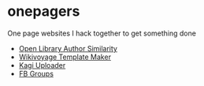 # onepagers
One page websites I hack together to get something done

- [Open Library Author Similarity](https://raybb.github.io/onepagers/sites/ol-author-similarity/)
- [Wikivoyage Template Maker](https://raybb.github.io/onepagers/sites/wikivoyage-template/)
- [Kagi Uploader](https://raybb.github.io/onepagers/sites/kagi-upload/)
- [FB Groups](https://www.rayberger.org/onepagers/sites/fb-groups/)

